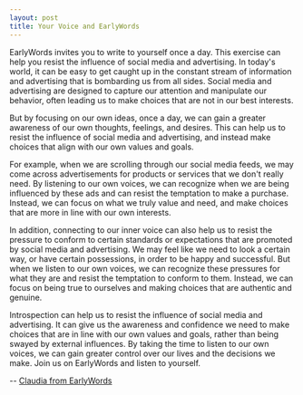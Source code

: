 ```yaml
---
layout: post
title: Your Voice and EarlyWords
---
```

EarlyWords invites you to write to yourself once a day.  This exercise can help you resist the influence of social media and advertising. In today's world, it can be easy to get caught up in the constant stream of information and advertising that is bombarding us from all sides. Social media and advertising are designed to capture our attention and manipulate our behavior, often leading us to make choices that are not in our best interests.

But by focusing on our own ideas, once a day, we can gain a greater awareness of our own thoughts, feelings, and desires. This can help us to resist the influence of social media and advertising, and instead make choices that align with our own values and goals.

For example, when we are scrolling through our social media feeds, we may come across advertisements for products or services that we don't really need. By listening to our own voices, we can recognize when we are being influenced by these ads and can resist the temptation to make a purchase. Instead, we can focus on what we truly value and need, and make choices that are more in line with our own interests.

In addition, connecting to our inner voice can also help us to resist the pressure to conform to certain standards or expectations that are promoted by social media and advertising. We may feel like we need to look a certain way, or have certain possessions, in order to be happy and successful. But when we listen to our own voices, we can recognize these pressures for what they are and resist the temptation to conform to them. Instead, we can focus on being true to ourselves and making choices that are authentic and genuine.

Introspection can help us to resist the influence of social media and advertising. It can give us the awareness and confidence we need to make choices that are in line with our own values and goals, rather than being swayed by external influences. By taking the time to listen to our own voices, we can gain greater control over our lives and the decisions we make. Join us on EarlyWords and listen to yourself.

-- [Claudia from EarlyWords](https://earlywords.io/about)

